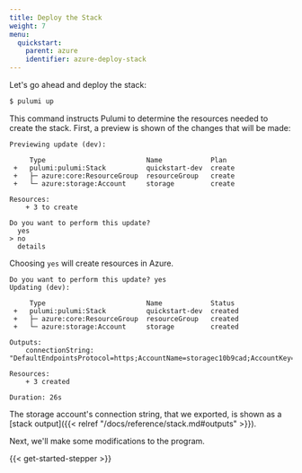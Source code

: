 ```yaml
---
title: Deploy the Stack
weight: 7
menu:
  quickstart:
    parent: azure
    identifier: azure-deploy-stack
---
```


Let's go ahead and deploy the stack:

```bash
$ pulumi up
```

This command instructs Pulumi to determine the resources needed to create the stack. First, a preview is shown of the changes that will be made:

```
Previewing update (dev):

     Type                         Name            Plan
 +   pulumi:pulumi:Stack          quickstart-dev  create
 +   ├─ azure:core:ResourceGroup  resourceGroup   create
 +   └─ azure:storage:Account     storage         create

Resources:
    + 3 to create

Do you want to perform this update?
  yes
> no
  details
```

Choosing `yes` will create resources in Azure.

```
Do you want to perform this update? yes
Updating (dev):

     Type                         Name            Status
 +   pulumi:pulumi:Stack          quickstart-dev  created
 +   ├─ azure:core:ResourceGroup  resourceGroup   created
 +   └─ azure:storage:Account     storage         created

Outputs:
    connectionString: "DefaultEndpointsProtocol=https;AccountName=storagec10b9cad;AccountKey=f5JxKN8M7mECDlzdB9zTwfJWSplo8jFTFFKRTzGAldscILf1ftrJPaspSA69tzLe24WBbWJ9yTu+mzjaqmPEew==;EndpointSuffix=core.windows.net"

Resources:
    + 3 created

Duration: 26s
```

The storage account's connection string, that we exported, is shown as a [stack output]({{< relref "/docs/reference/stack.md#outputs" >}}).

Next, we'll make some modifications to the program.

{{< get-started-stepper >}}
